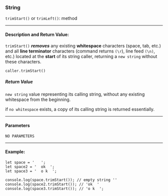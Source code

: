 ### String 

`trimStart()` or `trimLeft()`: method

___

#### Description and Return Value:

`trimStart()` ***removes*** any existing **whitespace** characters (space, tab, etc.) and all **line terminator** characters (command returns `(\r`), line feed `(\n)`, etc.) located at the **start** of its string caller, returning a `new string` without these characters.

`caller.trimStart()`
<br>
##### Return Value

`new string` value representing its calling string, without any existing whitespace from the beginning.

if `no whitespace` exists, a copy of its calling string is returned essentially.

___

#### Parameters

`NO PARAMETERS`
___

#### Example:

```
let space = '   ';
let space2 = '  ok  ';
let space3 = '  o k  ';

console.log(space.trimStart()); // empty string ''
console.log(space2.trimStart()); // 'ok  '
console.log(space3.trimStart()); // 'o k  ';
```

